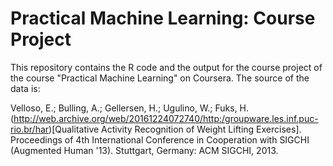 # Practical Machine Learning: Course Project

This repository contains the R code and the output for the course project of the course "Practical Machine Learning" on Coursera. The source of the data is:

Velloso, E.; Bulling, A.; Gellersen, H.; Ugulino, W.; Fuks, H. (http://web.archive.org/web/20161224072740/http:/groupware.les.inf.puc-rio.br/har)[Qualitative Activity Recognition of Weight Lifting Exercises]. Proceedings of 4th International Conference in Cooperation with SIGCHI (Augmented Human '13). Stuttgart, Germany: ACM SIGCHI, 2013.
